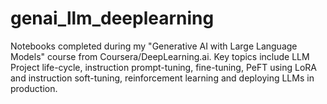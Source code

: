 # genai_llm_deeplearning
Notebooks completed during my "Generative AI with Large Language Models" course from Coursera/DeepLearning.ai. Key topics include LLM Project life-cycle, instruction prompt-tuning, fine-tuning, PeFT using LoRA and instruction soft-tuning, reinforcement learning and deploying LLMs in production.
